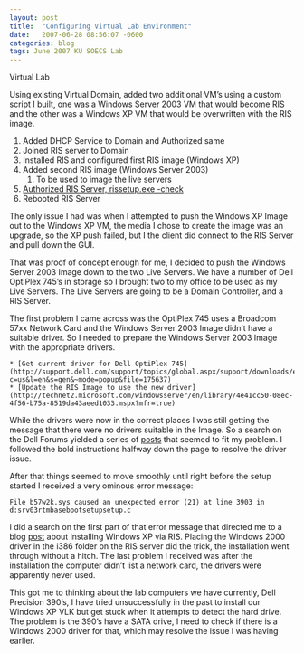 ```yaml
---
layout: post
title:  "Configuring Virtual Lab Environment"
date:   2007-06-28 08:56:07 -0600
categories: blog
tags: June 2007 KU SOECS Lab
---
```

Virtual Lab

Using existing Virtual Domain, added two additional VM’s using a custom script I built, one was a Windows Server 2003 VM that would become RIS and the other was a Windows XP VM that would be overwritten with the RIS image.

   1. Added DHCP Service to Domain and Authorized same
   2. Joined RIS server to Domain
   3. Installed RIS and configured first RIS image (Windows XP)
   4. Added second RIS image (Windows Server 2003)
         1. To be used to image the live servers
   5. [Authorized RIS Server, rissetup.exe -check](http://technet2.microsoft.com/windowsserver/en/library/e4e14c1e-2f5e-4b8d-8dbd-7bcce1eecb011033.mspx?mfr=true)
   6. Rebooted RIS Server

The only issue I had was when I attempted to push the Windows XP Image out to the Windows XP VM, the media I chose to create the image was an upgrade, so the XP push failed, but I the client did connect to the RIS Server and pull down the GUI.

That was proof of concept enough for me, I decided to push the Windows Server 2003 Image down to the two Live Servers. We have a number of Dell OptiPlex 745’s in storage so I brought two to my office to be used as my Live Servers. The Live Servers are going to be a Domain Controller, and a RIS Server.

The first problem I came across was the OptiPlex 745 uses a Broadcom 57xx Network Card and the Windows Server 2003 Image didn’t have a suitable driver. So I needed to prepare the Windows Server 2003 Image with the appropriate drivers.

    * [Get current driver for Dell OptiPlex 745](http://support.dell.com/support/topics/global.aspx/support/downloads/en/downloads_splash?c=us&l=en&s=gen&~mode=popup&file=175637)
    * [Update the RIS Image to use the new driver](http://technet2.microsoft.com/windowsserver/en/library/4e41cc50-08ec-4f56-b75a-8519da43aeed1033.mspx?mfr=true)

While the drivers were now in the correct places I was still getting the message that there were no drivers suitable in the Image. So a search on the Dell Forums yielded a series of [posts](http://www.dellcommunity.com/supportforums/board/message?board.id=dim_other&message.id=295420&query.id=65493) that seemed to fit my problem. I followed the bold instructions halfway down the page to resolve the driver issue.

After that things seemed to move smoothly until right before the setup started I received a very ominous error message:

    File b57w2k.sys caused an unexpected error (21) at line 3903 in d:srv03rtmbasebootsetupsetup.c

I did a search on the first part of that error message that directed me to a blog [post](http://www.markwilson.co.uk/blog/2005/01/problems-with-certain-nics-and-ris.htm) about installing Windows XP via RIS. Placing the Windows 2000 driver in the i386 folder on the RIS server did the trick, the installation went through without a hitch. The last problem I received was after the installation the computer didn’t list a network card, the drivers were apparently never used.

This got me to thinking about the lab computers we have currently, Dell Precision 390’s, I have tried unsuccessfully in the past to install our Windows XP VLK but get stuck when it attempts to detect the hard drive. The problem is the 390’s have a SATA drive, I need to check if there is a Windows 2000 driver for that, which may resolve the issue I was having earlier.